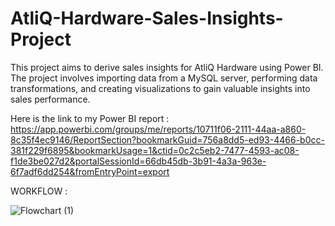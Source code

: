 # AtliQ-Hardware-Sales-Insights-Project
This project aims to derive sales insights for AtliQ Hardware using Power BI. The project involves importing data from a MySQL server, performing data transformations, and creating visualizations to gain valuable insights into sales performance.

Here is the link to my Power BI report : https://app.powerbi.com/groups/me/reports/10711f06-2111-44aa-a860-8c35f4ec9146/ReportSection?bookmarkGuid=756a8dd5-ed93-4466-b0cc-381f229f6895&bookmarkUsage=1&ctid=0c2c5eb2-7477-4593-ac08-f1de3be027d2&portalSessionId=66db45db-3b91-4a3a-963e-6f7adf6dd254&fromEntryPoint=export


WORKFLOW : 

![Flowchart (1)](https://github.com/yashrajcan/AtliQ-Hardware-Sales-Insights-Project/assets/111443067/ab273bcb-b5f0-4176-9e8f-7e09eaf1b441)



